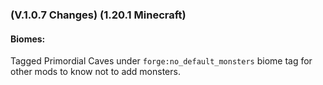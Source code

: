 ### **(V.1.0.7 Changes) (1.20.1 Minecraft)**

#### Biomes:
Tagged Primordial Caves under `forge:no_default_monsters` biome tag for other mods to know not to add monsters.